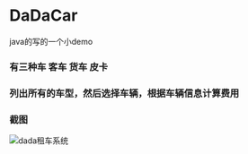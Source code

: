 # DaDaCar
java的写的一个小demo
### 有三种车 客车 货车 皮卡
### 列出所有的车型，然后选择车辆，根据车辆信息计算费用
### 截图
![dada租车系统](http://ostu98x74.bkt.clouddn.com/java/dadacar.png)
